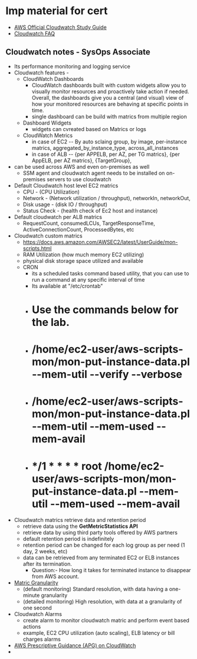# Imp material for cert
- [AWS Official Cloudwatch Study Guide](https://docs.aws.amazon.com/AmazonCloudWatch/latest/monitoring/WhatIsCloudWatch.html)
- [Cloudwatch FAQ](https://aws.amazon.com/cloudwatch/faqs/)

## Cloudwatch notes - SysOps Associate

- Its performance monitoring and logging service
- Cloudwatch features -
  - CloudWatch Dashboards 
    - CloudWatch dashboards built with custom widgets allow you to visually monitor resources and proactively take action if needed. Overall, the dashboards give you a central (and visual) view of how your monitored resources are behaving at specific points in time.
    - single dashboard can be build with matrics from multiple region
  - Dashboard Widgets
    - widgets can cvreated based on Matrics or logs
  - CloudWatch Metrics
    - in case of EC2 -- By auto sclaing group, by image, per-instance matrics, aggregated_by_instance_type, across_all_instances
    - in case of ALB -- {per APPELB, per AZ, per TG matrics}, {per AppELB, per AZ matrics}, {TargetGroup}, 
- can be used across AWS and even on-premises as well
  - SSM agent and cloudwatch agent needs to be installed on on-premises servers to use cloudwatch
- Default Cloudwatch host level EC2 matrics
  - CPU - (CPU Utilization)
  - Network - (Network utilization / throughput), networkIn, networkOut, 
  - Disk usage - (disk IO / throughput)
  - Status Check - (health check of Ec2 host and instance)
- Default cloudwatch per ALB matrics
  - RequestCount, consumedLCUs, TargetResponseTime, ActiveConnectionCount, ProcessedBytes, etc
- Cloudwatch custom matrics 
  - https://docs.aws.amazon.com/AWSEC2/latest/UserGuide/mon-scripts.html
  - RAM Utilization (how much memory EC2 utilizing)
  - physical disk storage space utilized and available
  - CRON
    - its a scheduled tasks command based utility, that you can use to run a command at any specific interval of time
    - Its available at "/etc/crontab"
    - #   Use the commands below for the lab.
    -  #   /home/ec2-user/aws-scripts-mon/mon-put-instance-data.pl --mem-util --verify --verbose
    -  #   /home/ec2-user/aws-scripts-mon/mon-put-instance-data.pl --mem-util --mem-used --mem-avail
    -  #   */1 * * * * root /home/ec2-user/aws-scripts-mon/mon-put-instance-data.pl --mem-util --mem-used --mem-avail
- Cloudwatch matrics retrieve data and retention period 
  - retrieve data using the **GetMetricStatistics API**
  - retrieve data by using third party tools offered by AWS partners
  - default retention period is indefinitely
  - retention period can be changed for each log group as per need (1 day, 2 weeks, etc)
  - data can be retrieved from any terminated EC2 or ELB instances after its termination.
    - Question:- How long it takes for terminated instance to disappear from AWS account.
- [Matric Granularity](https://docs.aws.amazon.com/AmazonCloudWatch/latest/monitoring/publishingMetrics.html)
  - (default monitoring) Standard resolution, with data having a one-minute granularity
  - (detailed monitoring) High resolution, with data at a granularity of one second
- Cloudwatch Alarms
  - create alarm to monitor cloudwatch matric and perform event based actions
  - example, EC2 CPU utilization (auto scaling), ELB latency or bill charges alarms
- [AWS Prescriptive Guidance (APG) on CloudWatch](https://docs.aws.amazon.com/prescriptive-guidance/latest/implementing-logging-monitoring-cloudwatch/welcome.html)
- 
